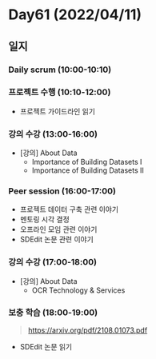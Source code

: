 # Day61 (2022/04/11)

## 일지

### Daily scrum (10:00-10:10)

### 프로젝트 수행 (10:10-12:00)

  * 프로젝트 가이드라인 읽기

### 강의 수강 (13:00-16:00)

  * [강의] About Data
    * Importance of Building Datasets I
    * Importance of Building Datasets II

### Peer session (16:00-17:00)

  * 프로젝트 데이터 구축 관련 이야기
  * 멘토링 시각 결정
  * 오프라인 모임 관련 이야기
  * SDEdit 논문 관련 이야기

### 강의 수강 (17:00-18:00)

  * [강의] About Data
    * OCR Technology & Services

### 보충 학습 (18:00-19:00)

> https://arxiv.org/pdf/2108.01073.pdf

  * SDEdit 논문 읽기
